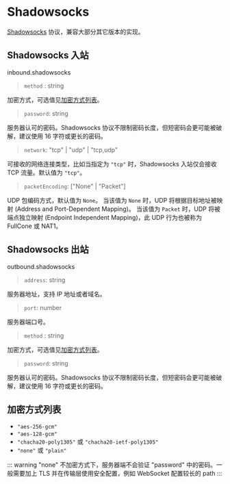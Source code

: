 # Shadowsocks

[Shadowsocks](https://shadowsocks.org) 协议，兼容大部分其它版本的实现。

## Shadowsocks 入站

inbound.shadowsocks

> `method` : string

加密方式，可选值见[加密方式列表](#加密方式列表)。

> `password`: string

服务器认可的密码。Shadowsocks 协议不限制密码长度，但短密码会更可能被破解，建议使用 16 字符或更长的密码。

> `network`: "tcp" | "udp" | "tcp,udp"

可接收的网络连接类型，比如当指定为 `"tcp"` 时，Shadowsocks 入站仅会接收 TCP 流量。默认值为 `"tcp"`。

> `packetEncoding`:  \["None" | "Packet"\]

UDP 包编码方式，默认值为 `None`。
当该值为 `None` 时，UDP 将根据目标地址被映射 (Address and Port-Dependent Mapping)。
当该值为 `Packet` 时，UDP 将被端点独立映射 (Endpoint Independent Mapping)，此 UDP 行为也被称为 FullCone 或 NAT1。

## Shadowsocks 出站

outbound.shadowsocks

> `address`: string

服务器地址，支持 IP 地址或者域名。

> `port`: number

服务器端口号。

> `method` : string

加密方式，可选值见[加密方式列表](#加密方式列表)。

> `password`: string

服务器认可的密码。Shadowsocks 协议不限制密码长度，但短密码会更可能被破解，建议使用 16 字符或更长的密码。

## 加密方式列表

* `"aes-256-gcm"`
* `"aes-128-gcm"`
* `"chacha20-poly1305"` 或 `"chacha20-ietf-poly1305"`
* `"none"` 或 `"plain"`

::: warning
"none" 不加密方式下，服务器端不会验证 "password" 中的密码。一般需要加上 TLS 并在传输层使用安全配置，例如 WebSocket 配置较长的 path
:::
